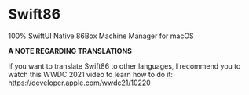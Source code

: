 # Swift86
100% SwiftUI Native 86Box Machine Manager for macOS

**A NOTE REGARDING TRANSLATIONS**

If you want to translate Swift86 to other languages, I recommend you to watch this WWDC 2021 video to learn how to do it:
https://developer.apple.com/wwdc21/10220
